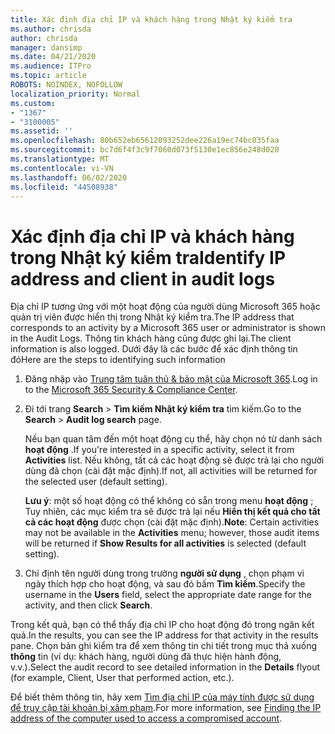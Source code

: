 ```yaml
---
title: Xác định địa chỉ IP và khách hàng trong Nhật ký kiểm tra
ms.author: chrisda
author: chrisda
manager: dansimp
ms.date: 04/21/2020
ms.audience: ITPro
ms.topic: article
ROBOTS: NOINDEX, NOFOLLOW
localization_priority: Normal
ms.custom:
- "1367"
- "3100005"
ms.assetid: ''
ms.openlocfilehash: 80b652eb65612093252dee226a19ec74bc035faa
ms.sourcegitcommit: bc7d6f4f3c9f7060d073f5130e1ec856e248d020
ms.translationtype: MT
ms.contentlocale: vi-VN
ms.lasthandoff: 06/02/2020
ms.locfileid: "44508938"
---
```

# <a name="identify-ip-address-and-client-in-audit-logs"></a><span data-ttu-id="e38ce-102">Xác định địa chỉ IP và khách hàng trong Nhật ký kiểm tra</span><span class="sxs-lookup"><span data-stu-id="e38ce-102">Identify IP address and client in audit logs</span></span>

<span data-ttu-id="e38ce-103">Địa chỉ IP tương ứng với một hoạt động của người dùng Microsoft 365 hoặc quản trị viên được hiển thị trong Nhật ký kiểm tra.</span><span class="sxs-lookup"><span data-stu-id="e38ce-103">The IP address that corresponds to an activity by a Microsoft 365 user or administrator is shown in the Audit Logs.</span></span> <span data-ttu-id="e38ce-104">Thông tin khách hàng cũng được ghi lại.</span><span class="sxs-lookup"><span data-stu-id="e38ce-104">The client information is also logged.</span></span> <span data-ttu-id="e38ce-105">Dưới đây là các bước để xác định thông tin đó</span><span class="sxs-lookup"><span data-stu-id="e38ce-105">Here are the steps to identifying such information</span></span>

1. <span data-ttu-id="e38ce-106">Đăng nhập vào [Trung tâm tuân thủ & bảo mật của Microsoft 365](https://protection.office.com/).</span><span class="sxs-lookup"><span data-stu-id="e38ce-106">Log in to the [Microsoft 365 Security & Compliance Center](https://protection.office.com/).</span></span>

2. <span data-ttu-id="e38ce-107">Đi tới trang **Search**  >  **Tìm kiếm Nhật ký kiểm tra** tìm kiếm.</span><span class="sxs-lookup"><span data-stu-id="e38ce-107">Go to the **Search** > **Audit log search** page.</span></span>

   <span data-ttu-id="e38ce-108">Nếu bạn quan tâm đến một hoạt động cụ thể, hãy chọn nó từ danh sách **hoạt động** .</span><span class="sxs-lookup"><span data-stu-id="e38ce-108">If you're interested in a specific activity, select it from **Activities** list.</span></span> <span data-ttu-id="e38ce-109">Nếu không, tất cả các hoạt động sẽ được trả lại cho người dùng đã chọn (cài đặt mặc định).</span><span class="sxs-lookup"><span data-stu-id="e38ce-109">If not, all activities will be returned for the selected user (default setting).</span></span>

   <span data-ttu-id="e38ce-110">**Lưu ý**: một số hoạt động có thể không có sẵn trong menu **hoạt động** ; Tuy nhiên, các mục kiểm tra sẽ được trả lại nếu **Hiển thị kết quả cho tất cả các hoạt động** được chọn (cài đặt mặc định).</span><span class="sxs-lookup"><span data-stu-id="e38ce-110">**Note**: Certain activities may not be available in the **Activities** menu; however, those audit items will be returned if **Show Results for all activities** is selected (default setting).</span></span>

3. <span data-ttu-id="e38ce-111">Chỉ định tên người dùng trong trường **người sử dụng** , chọn phạm vi ngày thích hợp cho hoạt động, và sau đó bấm **Tìm kiếm**.</span><span class="sxs-lookup"><span data-stu-id="e38ce-111">Specify the username in the **Users** field, select the appropriate date range for the activity, and then click **Search**.</span></span>

<span data-ttu-id="e38ce-112">Trong kết quả, bạn có thể thấy địa chỉ IP cho hoạt động đó trong ngăn kết quả.</span><span class="sxs-lookup"><span data-stu-id="e38ce-112">In the results, you can see the IP address for that activity in the results pane.</span></span> <span data-ttu-id="e38ce-113">Chọn bản ghi kiểm tra để xem thông tin chi tiết trong mục thả xuống **thông** tin (ví dụ: khách hàng, người dùng đã thực hiện hành động, v.v.).</span><span class="sxs-lookup"><span data-stu-id="e38ce-113">Select the audit record to see detailed information in the **Details** flyout (for example, Client, User that performed action, etc.).</span></span>

<span data-ttu-id="e38ce-114">Để biết thêm thông tin, hãy xem [Tìm địa chỉ IP của máy tính được sử dụng để truy cập tài khoản bị xâm phạm](https://docs.microsoft.com/microsoft-365/compliance/auditing-troubleshooting-scenarios#find-the-ip-address-of-the-computer-used-to-access-a-compromised-account).</span><span class="sxs-lookup"><span data-stu-id="e38ce-114">For more information, see [Finding the IP address of the computer used to access a compromised account](https://docs.microsoft.com/microsoft-365/compliance/auditing-troubleshooting-scenarios#find-the-ip-address-of-the-computer-used-to-access-a-compromised-account).</span></span>
